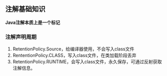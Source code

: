 ## 注解基础知识
**Java注解本质上是一个标记**

### 注解声明周期
1. RetentionPolicy.Source，给编译器使用，不会写入class文件
2. RententionPolicy.CLASS，写入class文件，在类加载阶段丢弃
3. RetentionPolicy.RUNTIME，会写入class文件，永久保存，可通过反射获取注解信息。